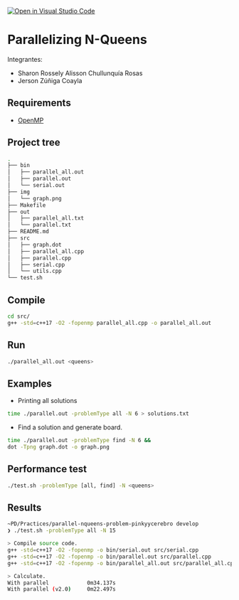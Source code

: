 [![Open in Visual Studio Code](https://classroom.github.com/assets/open-in-vscode-f059dc9a6f8d3a56e377f745f24479a46679e63a5d9fe6f495e02850cd0d8118.svg)](https://classroom.github.com/online_ide?assignment_repo_id=6148789&assignment_repo_type=AssignmentRepo)

# Parallelizing N-Queens

Integrantes:
- Sharon Rossely Alisson Chullunquía Rosas
- Jerson Zúñiga Coayla

## Requirements
- [OpenMP](https://www.openmp.org/)

## Project tree
```sh
.
├── bin
│   ├── parallel_all.out
│   ├── parallel.out
│   └── serial.out
├── img
│   └── graph.png
├── Makefile
├── out
│   ├── parallel_all.txt
│   └── parallel.txt
├── README.md
├── src
│   ├── graph.dot
│   ├── parallel_all.cpp
│   ├── parallel.cpp
│   ├── serial.cpp
│   └── utils.cpp
└── test.sh
```

## Compile
```sh
cd src/
g++ -std=c++17 -O2 -fopenmp parallel_all.cpp -o parallel_all.out
```

## Run
```sh
./parallel_all.out <queens>
```

## Examples
- Printing all solutions
```sh
time ./parallel.out -problemType all -N 6 > solutions.txt
```
- Find a solution and generate board.
```sh
time ./parallel.out -problemType find -N 6 &&
dot -Tpng graph.dot -o graph.png
```

## Performance test
```sh
./test.sh -problemType [all, find] -N <queens>
```

## Results
```sh
~PD/Practices/parallel-nqueens-problem-pinkyycerebro develop
❯ ./test.sh -problemType all -N 15

> Compile source code.
g++ -std=c++17 -O2 -fopenmp -o bin/serial.out src/serial.cpp
g++ -std=c++17 -O2 -fopenmp -o bin/parallel.out src/parallel.cpp
g++ -std=c++17 -O2 -fopenmp -o bin/parallel_all.out src/parallel_all.cpp

> Calculate.
With parallel            0m34.137s
With parallel (v2.0)     0m22.497s
```

